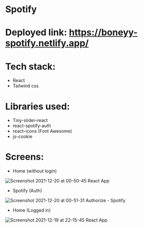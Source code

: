 # Spotify
# Deployed link: https://boneyy-spotify.netlify.app/
# Tech stack:
  + React
  + Tailwind css
# Libraries used:
  + Tiny-slider-react
  + react-spotify-auth
  + react-icons (Font Awesome)
  + js-cookie
# Screens:
  + Home (without login)
  
 
![Screenshot 2021-12-20 at 00-50-45 React App](https://user-images.githubusercontent.com/82953224/146688271-2733cec4-7441-402b-bb5f-15fae39cc007.png)

  + Spotify (Auth)
  
![Screenshot 2021-12-20 at 00-51-31 Authorize - Spotify](https://user-images.githubusercontent.com/82953224/146688312-f09c0e1a-b7f5-4399-9cf5-7e46af19fba8.png)

  + Home (Logged in)
  
![Screenshot 2021-12-19 at 22-15-45 React App](https://user-images.githubusercontent.com/82953224/146688332-e679b938-3f90-47f2-9956-aa33b4177a11.png)


